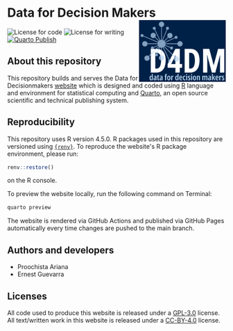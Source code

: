 # Data for Decision Makers <img src="images/d4dm_neg.png" width="200px" align="right" />

<!-- badges: start -->
![License for code](https://img.shields.io/badge/license_for_code-GPL3.0-blue)
![License for writing](https://img.shields.io/badge/license_for_writing-CC_BY_4.0-blue)
[![Quarto Publish](https://github.com/data4decisionmakers/data4decisionmakers.github.io/actions/workflows/publish.yml/badge.svg)](https://github.com/data4decisionmakers/data4decisionmakers.github.io/actions/workflows/publish.yml)
<!-- badges: end -->

## About this repository

This repository builds and serves the Data for Decisionmakers [website](https://d4dm.org) which is designed and coded using [R](https://r-project.org) language and environment for statistical computing and [Quarto](https://quarto.org), an open source scientific and technical publishing system.

## Reproducibility

This repository uses R version 4.5.0. R packages used in this repository are versioned using [`{renv}`](https://rstudio.github.io/renv/index.html). To reproduce the website's R package environment, please run:

```R
renv::restore()
```

on the R console.

To preview the website locally, run the following command on Terminal:

```bash
quarto preview
```

The website is rendered via GitHub Actions and published via GitHub Pages automatically every time changes are pushed to the main branch.


## Authors and developers

* Proochista Ariana
* Ernest Guevarra


## Licenses

All code used to produce this website is released under a [GPL-3.0](https://opensource.org/license/gpl-3-0) license. All text/written work in this website is released under a [CC-BY-4.0](https://creativecommons.org/licenses/by/4.0/) license.